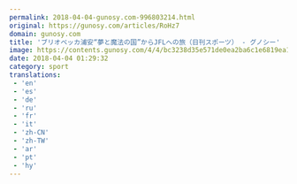 ```yaml
---
permalink: 2018-04-04-gunosy.com-996803214.html
original: https://gunosy.com/articles/RoHz7
domain: gunosy.com
title: 'ブリオベッカ浦安“夢と魔法の国”からJFLへの旅（日刊スポーツ） - グノシー'
image: https://contents.gunosy.com/4/4/bc3238d35e571de0ea2ba6c1e6819ea1_content.jpg
date: 2018-04-04 01:29:32
category: sport
translations: 
 - 'en'
 - 'es'
 - 'de'
 - 'ru'
 - 'fr'
 - 'it'
 - 'zh-CN'
 - 'zh-TW'
 - 'ar'
 - 'pt'
 - 'hy'
---
```



